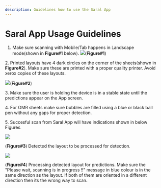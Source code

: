 ```yaml
---
description: Guidelines how to use the Saral App
---
```


# Saral App Usage Guidelines

1. Make sure scanning with Mobile/Tab happens in Landscape mode(shown in **Figure#1** below). ![](../.gitbook/assets/landscape\_mode1.jpeg)(**Figure#1**)

2\. Printed layouts have 4 dark circles on the corner of the sheets(shown in **Figure#2**). Make sure these are printed with a proper quality printer. Avoid xerox copies of these layouts.

![](../.gitbook/assets/layout\_screenshot.jpg)(**Figure#2**)

3\. Make sure the user is holding the device is in a stable state until the predictions appear on the App screen.

4\. For OMR sheets make sure bubbles are filled using a blue or black ball pen without any gaps for proper detection.

5\. Succesful scan from Saral App will have indications shown in below Figures.

![](../.gitbook/assets/scan\_success\_1.jpeg)

(**Figure#3**) Detected the layout to be processed for detection.

![](<../.gitbook/assets/scan\_success\_2.jpeg (1).jpeg>)

(**Figure#4**) Processing detected layout for predictions. Make sure the "Please wait, scanning is in progress !!" message in blue colour is in the same direction as the layout. If both of them are  oriented in a different direction then its the wrong way to scan.
